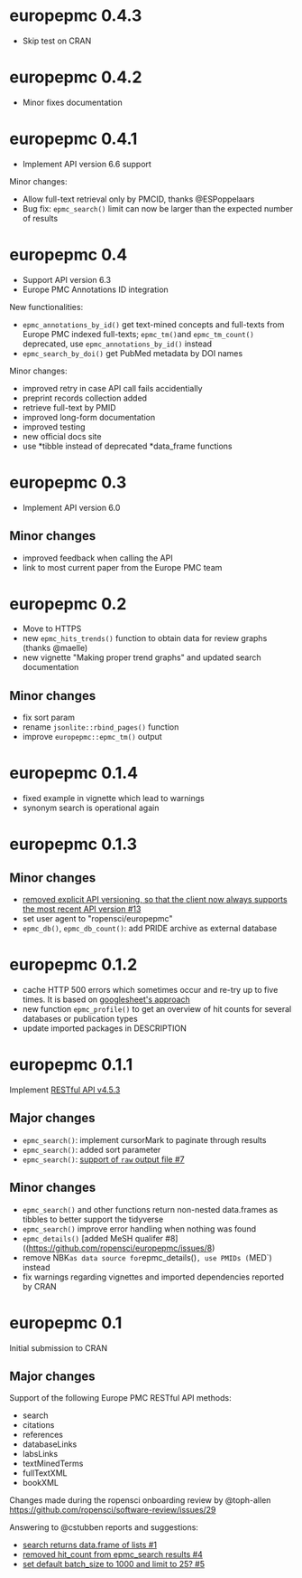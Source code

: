 # europepmc 0.4.3

- Skip test on CRAN

# europepmc 0.4.2

- Minor fixes documentation

# europepmc 0.4.1

- Implement API version 6.6 support

Minor changes:

- Allow full-text retrieval only by PMCID, thanks @ESPoppelaars
- Bug fix: `epmc_search()` limit can now be larger than the expected number of results

# europepmc 0.4

- Support API version 6.3
- Europe PMC Annotations ID integration

New functionalities:

- `epmc_annotations_by_id()` get text-mined concepts and full-texts from Europe PMC indexed full-texts;  `epmc_tm()`and `epmc_tm_count()` deprecated, use `epmc_annotations_by_id()` instead
- `epmc_search_by_doi()` get PubMed metadata by DOI names

Minor changes:

- improved retry in case API call fails accidentially
- preprint records collection added
- retrieve full-text by PMID
- improved long-form documentation
- improved testing
- new official docs site
- use *tibble instead of deprecated *data_frame functions

# europepmc 0.3

- Implement API version 6.0

## Minor changes

- improved feedback when calling the API
- link to most current paper from the Europe PMC team

# europepmc 0.2

- Move to HTTPS
- new `epmc_hits_trends()` function to obtain data for review graphs (thanks @maelle)
- new vignette "Making proper trend graphs" and updated search documentation

## Minor changes

- fix sort param
- rename `jsonlite::rbind_pages()` function
- improve `europepmc::epmc_tm()` output

# europepmc 0.1.4

- fixed example in vignette which lead to warnings
- synonym search is operational again

# europepmc 0.1.3

## Minor changes

- [removed explicit API versioning, so that the client now always supports the most recent API version #13](https://github.com/ropensci/europepmc/issues/13)
- set user agent to "ropensci/europepmc"
- `epmc_db()`, `epmc_db_count()`: add PRIDE archive as external database

# europepmc 0.1.2

- cache HTTP 500 errors which sometimes occur and re-try up to five times. It is based on [googlesheet's approach](https://github.com/jennybc/googlesheets/commit/a91403ecb8ab5d8059bf14a9f9878ab68a829f0a)
- new function `epmc_profile()` to get an overview of hit counts for several databases or publication types
- update imported packages in DESCRIPTION

# europepmc 0.1.1

Implement [RESTful API v4.5.3](https://europepmc.org/docs/Europe_PMC_RESTful_Release_Notes.pdf)

## Major changes

- `epmc_search()`: implement cursorMark to paginate through results
- `epmc_search()`: added sort parameter
- `epmc_search()`: [support of `raw` output file #7](https://github.com/ropensci/europepmc/issues/7)

## Minor changes

- `epmc_search()` and other functions return non-nested data.frames as tibbles to better support the tidyverse
- `epmc_search()` improve error handling when nothing was found
- `epmc_details()` [added MeSH qualifer #8]((https://github.com/ropensci/europepmc/issues/8)
- remove NBK` as data source for `epmc_details()`, use PMIDs (`MED`) instead
- fix warnings regarding vignettes and imported dependencies reported by CRAN

# europepmc 0.1

Initial submission to CRAN

## Major changes

Support of the following  Europe PMC RESTful API methods:

- search
- citations
- references
- databaseLinks
- labsLinks
- textMinedTerms
- fullTextXML
- bookXML

Changes made during the ropensci onboarding review by @toph-allen <https://github.com/ropensci/software-review/issues/29>

Answering to @cstubben reports and suggestions:

- [search returns data.frame of lists #1](https://github.com/ropensci/europepmc/issues/1)
- [removed hit_count from epmc_search results #4](https://github.com/ropensci/europepmc/issues/4)
- [set default batch_size to 1000 and limit to 25? #5](https://github.com/ropensci/europepmc/issues/4)

